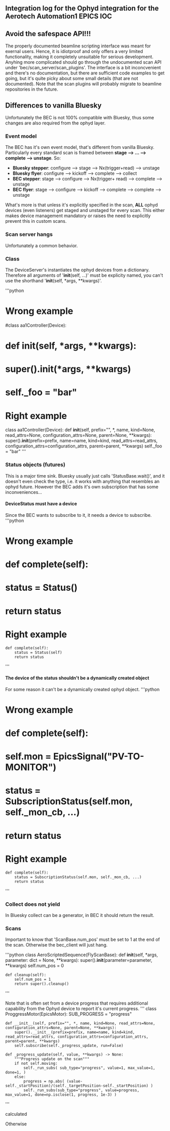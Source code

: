 







## Integration log for the Ophyd integration for the Aerotech Automation1 EPICS IOC


## Avoid the safespace API!!!

The properly documented beamline scripting interface was meant for exernal users. Hence, it is idiotproof and only offers a very limited functionality, making it completely unsuitable for serious development. Anyhing more complicated should go through the undocumented scan API under 'bec/scan_server/scan_plugins'. The interface is a bit inconcvenient and there's no documentation, but there are sufficient code examples to get going, but it's quite picky about some small details (that are not documented). Note that the scan plugins will probably migrate to beamline repositories in the future.

## Differences to vanilla Bluesky

Unfortunately the BEC is not 100% compatible with Bluesky, thus some changes are also required from the ophyd layer.

### Event model

The BEC has it's own event model, that's different from vanilla Bluesky. Particularly every standard scan is framed between **stage --> ... --> complete --> unstage**. So:

  - **Bluesky stepper**: configure --> stage --> Nx(trigger+read) --> unstage
  - **Bluesky flyer**: configure --> kickoff --> complete --> collect
  - **BEC stepper**: stage --> configure --> Nx(trigger+ read) --> complete --> unstage
  - **BEC flyer**: stage --> configure --> kickoff --> complete --> complete --> unstage

What's more is that unless it's explicitly specified in the scan, **ALL** ophyd devices (even listeners) get staged and unstaged for every scan. This either makes device management mandatory or raises the need to explicitly prevent this in custom scans.

### Scan server hangs

Unfortunately a common behavior.

### Class 

The DeviceServer's instantiates the ophyd devices from a dictionary. Therefore all arguments of '__init__(self, ...)' must be explicity named, you can't use the shorthand '__init__(self, *args, **kwargs)'.

'''python
# Wrong example
#class aa1Controller(Device):
#    def __init__(self, *args, **kwargs):
#        super().__init__(*args, **kwargs)
#        self._foo = "bar"

# Right example
class aa1Controller(Device):
    def __init__(self, prefix="", *, name, kind=None, read_attrs=None, configuration_attrs=None, parent=None, **kwargs):
        super().__init__(prefix=prefix, name=name, kind=kind, read_attrs=read_attrs, configuration_attrs=configuration_attrs, parent=parent, **kwargs)
        self._foo = "bar"
'''

### Status objects (futures)

This is a major time sink. Bluesky usually just calls 'StatusBase.wait()', and it doesn't even check the type, i.e. it works with anything that resembles an ophyd future. However the BEC adds it's own subscription that has some inconveniences...

#### DeviceStatus must have a device
Since the BEC wants to subscribe to it, it needs a device to subscribe.
'''python
# Wrong example
#    def complete(self):
#        status = Status()
#        return status

# Right example 
    def complete(self):
        status = Status(self)
        return status
'''

#### The device of the status shouldn't be a dynamically created object
For some reason it can't be a dynamically created ophyd object.
'''python
# Wrong example
#    def complete(self):
#        self.mon = EpicsSignal("PV-TO-MONITOR")
#        status = SubscriptionStatus(self.mon, self._mon_cb, ...)
#        return status

# Right example 
    def complete(self):
        status = SubscriptionStatus(self.mon, self._mon_cb, ...)
        return status        
'''

### Collect does not yield

In Bluesky collect can be a generator, in BEC it should return the result.



### Scans

Important to know that 'ScanBase.num_pos' must be set to 1 at the end of the scan. Otherwise the bec_client will just hang.




'''python
class AeroScriptedSequence(FlyScanBase):
    def __init__(self, *args, parameter: dict = None, **kwargs):
        super().__init__(parameter=parameter, **kwargs)
        self.num_pos = 0

    def cleanup(self):
        self.num_pos = 1
        return super().cleanup()
'''

Note that is often set from a  device progress that requires additional capability from the Ophyd device to report it's current progress. 
'''
class ProggressMotor(EpicsMotor):
    SUB_PROGRESS = "progress"

    def __init__(self, prefix="", *, name, kind=None, read_attrs=None, configuration_attrs=None, parent=None, **kwargs):
        super().__init__(prefix=prefix, name=name, kind=kind, read_attrs=read_attrs, configuration_attrs=configuration_attrs, parent=parent, **kwargs)
        self.subscribe(self._progress_update, run=False)

    def _progress_update(self, value, **kwargs) -> None:
        """Progress update on the scan"""
        if not self.moving:
            self._run_subs( sub_type="progress", value=1, max_value=1, done=1, )
        else:
            progress = np.abs( (value-self._startPosition)/(self._targetPosition-self._startPosition) )
            self._run_subs(sub_type="progress", value=progress, max_value=1, done=np.isclose(1, progress, 1e-3) )
'''

calculated 

Otherwise 










































